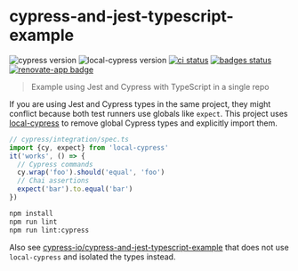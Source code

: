# cypress-and-jest-typescript-example
![cypress version](https://img.shields.io/badge/cypress-9.5.3-brightgreen) ![local-cypress version](https://img.shields.io/badge/local--cypress-1.2.4-brightgreen)
[![ci status][ci image]][ci url] [![badges status][badges image]][badges url] [![renovate-app badge][renovate-badge]][renovate-app]
> Example using Jest and Cypress with TypeScript in a single repo

If you are using Jest and Cypress types in the same project, they might conflict because both test runners use globals like `expect`. This project uses [local-cypress](https://github.com/bahmutov/local-cypress) to remove global Cypress types and explicitly import them.

```ts
// cypress/integration/spec.ts
import {cy, expect} from 'local-cypress'
it('works', () => {
  // Cypress commands
  cy.wrap('foo').should('equal', 'foo')
  // Chai assertions
  expect('bar').to.equal('bar')
})
```

```sh
npm install
npm run lint
npm run lint:cypress
```

Also see [cypress-io/cypress-and-jest-typescript-example](https://github.com/cypress-io/cypress-and-jest-typescript-example) that does not use `local-cypress` and isolated the types instead.

[ci image]: https://github.com/bahmutov/local-cypress-and-jest-typescript-example/workflows/ci/badge.svg?branch=main
[ci url]: https://github.com/bahmutov/local-cypress-and-jest-typescript-example/actions
[badges image]: https://github.com/bahmutov/local-cypress-and-jest-typescript-example/workflows/badges/badge.svg?branch=main
[badges url]: https://github.com/bahmutov/local-cypress-and-jest-typescript-example/actions
[renovate-badge]: https://img.shields.io/badge/renovate-app-blue.svg
[renovate-app]: https://renovateapp.com/
